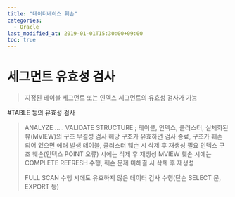 ```yaml
---
title: "데이터베이스 훼손"
categories: 
  - Oracle
last_modified_at: 2019-01-01T15:30:00+09:00
toc: true
---
```


# 세그먼트 유효성 검사
> 지정된 테이블 세그먼트 또는 인덱스 세그먼트의 유효성 검사가 가능

#TABLE 등의 유효성 검사
> ANALYZE ..... VALIDATE STRUCTURE ;
> 테이블, 인덱스, 클러스터, 실체화된 뷰(MVIEW)의 구조 무결성 검사
> 해당 구조가 유효하면 검사 종료, 구조가 훼손 되어 있으면 에러 발생
> 테이블, 클러스터 훼손 시 삭제 후 재생성 필요
> 인덱스 구조 훼손(인덱스 POINT 오류) 시에는 삭제 후 재생성
> MVIEW 훼손 시에는 COMPLETE REFRESH 수행, 훼손 문제 미해결 시 삭제 후 재생성
>
>
> FULL SCAN 수행 시에도 유효하지 않은 데이터 검사 수행(단순 SELECT 문, EXPORT 등)




